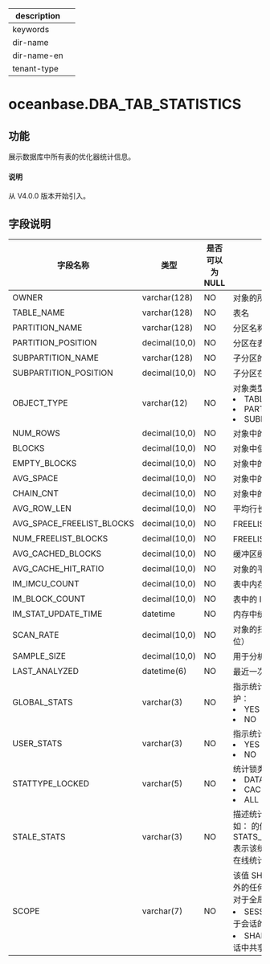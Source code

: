 |description||
|---|---|
|keywords||
|dir-name||
|dir-name-en||
|tenant-type||

# oceanbase.DBA_TAB_STATISTICS

## 功能

展示数据库中所有表的优化器统计信息。

<main id="notice" type='explain'>
  <h4>说明</h4>
  <p>从 V4.0.0 版本开始引入。</p>
</main>

## 字段说明

| 字段名称 | 类型 | 是否可以为 NULL | 描述 |
| --- | --- | --- | --- |
| OWNER | varchar(128) | NO | 对象的所有者 |
| TABLE_NAME | varchar(128) | NO | 表名 |
| PARTITION_NAME | varchar(128) | NO | 分区名称 |
| PARTITION_POSITION | decimal(10,0) | NO | 分区在表中的位置 |
| SUBPARTITION_NAME | varchar(128) | NO | 子分区的名称 |
| SUBPARTITION_POSITION | decimal(10,0) | NO | 子分区在分区内的位置 |
| OBJECT_TYPE | varchar(12) | NO | 对象类型：<li>TABLE<li>PARTITION<li>SUBPARTITION |
| NUM_ROWS | decimal(10,0) | NO | 对象中的行数 |
| BLOCKS | decimal(10,0) | NO | 对象中使用的块数 |
| EMPTY_BLOCKS | decimal(10,0) | NO | 对象中的空块数 |
| AVG_SPACE | decimal(10,0) | NO | 对象中的平均可用空间 |
| CHAIN_CNT | decimal(10,0) | NO | 对象中的链接行数 |
| AVG_ROW_LEN | decimal(10,0) | NO | 平均行长度，包括行开销 |
| AVG_SPACE_FREELIST_BLOCKS | decimal(10,0) | NO | FREELIST 上所有块的平均可用空间 |
| NUM_FREELIST_BLOCKS | decimal(10,0) | NO | FREELIST 上的块数 |
| AVG_CACHED_BLOCKS | decimal(10,0) | NO | 缓冲区缓存中的平均块数 |
| AVG_CACHE_HIT_RATIO | decimal(10,0) | NO | 对象的平均缓存命中率 |
| IM_IMCU_COUNT | decimal(10,0) | NO | 表中内存压缩单元（IMCU）的数量 |
| IM_BLOCK_COUNT | decimal(10,0) | NO | 表中的 In-Memory 块数 |
| IM_STAT_UPDATE_TIME | datetime | NO | 内存中统计信息的最近更新的时间戳 |
| SCAN_RATE | decimal(10,0) | NO | 对象的扫描速率（以兆字节/秒为单位） |
| SAMPLE_SIZE | decimal(10,0) | NO | 用于分析表格的样本量 |
| LAST_ANALYZED | datetime(6) | NO | 最近一次分析表的日期 |
| GLOBAL_STATS | varchar(3) | NO | 指示统计信息是否被收集或增量维护：<li>YES<li>NO |
| USER_STATS | varchar(3) | NO | 指示统计信息是否由用户直接输入：<li>YES<li>NO |
| STATTYPE_LOCKED | varchar(5) | NO | 统计锁类型：<li>DATA<li>CACHE<li>ALL |
| STALE_STATS | varchar(3) | NO | 描述统计信息的一些附加属性。例如： 的值STATS_ON_CONVENTIONAL_LOAD表示该统计数据是通过常规 DML 的在线统计数据收集获得的。 |
| SCOPE | varchar(7) | NO | 该值 SHARED 用于在除全局临时表之外的任何表上收集的统计信息。<br>对于全局临时表，可能的值为：<li>SESSION：表示统计信息是特定于会话的<li>SHARED：表示统计信息在所有会话中共享 |
